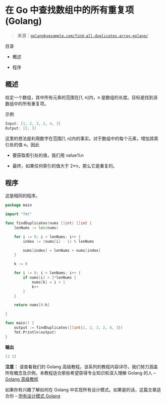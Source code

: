<!--yml

分类：未分类

日期：2024-10-13 06:49:01

-->

# 在 Go 中查找数组中的所有重复项 (Golang)

> 来源：[`golangbyexample.com/find-all-duplicates-array-golang/`](https://golangbyexample.com/find-all-duplicates-array-golang/)

目录

+   概述

+   程序

## **概述**

给定一个数组，其中所有元素的范围在[1, n]内，n 是数组的长度。目标是找到该数组中的所有重复项。

示例

```go
Input: [1, 2, 3, 2, 4, 3]
Output: [2, 3]
```

这里的想法是利用数字在范围[1, n]内的事实。对于数组中的每个元素，增加其索引处的值 n。因此

+   要获取索引处的值，我们用 value%n

+   最终，如果任何索引的值大于 2*n，那么它是重复的。

## **程序**

这是相同的程序。

```go
package main

import "fmt"

func findDuplicates(nums []int) []int {
	lenNums := len(nums)

	for i := 0; i < lenNums; i++ {
		index := (nums[i] - 1) % lenNums

		nums[index] = lenNums + nums[index]
	}

	k := 0

	for i := 0; i < lenNums; i++ {
		if nums[i] > 2*lenNums {
			nums[k] = i + 1
			k++
		}
	}

	return nums[0:k]

}

func main() {
	output := findDuplicates([]int{1, 2, 3, 2, 4, 3})
	fmt.Println(output)
}
```

**输出**

```go
[2 3]
```

**注意：** 请查看我们的 Golang 高级教程。该系列的教程内容详尽，我们努力涵盖所有概念及示例。本教程适合那些希望获得专业知识和深入理解 Golang 的人 – [Golang 高级教程](https://golangbyexample.com/golang-comprehensive-tutorial/)

如果你有兴趣了解如何在 Golang 中实现所有设计模式。如果是的话，这篇文章适合你 – [所有设计模式 Golang](https://golangbyexample.com/all-design-patterns-golang/)


